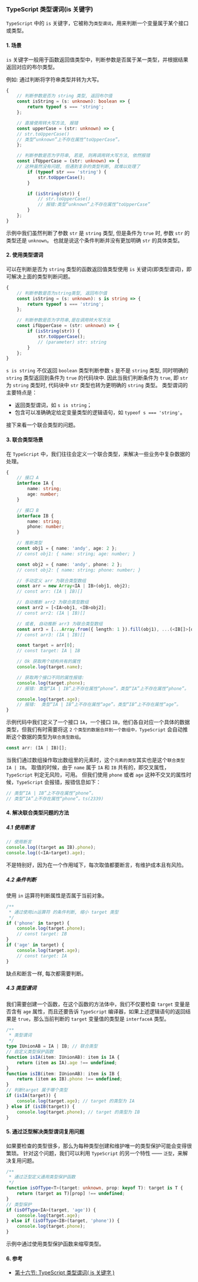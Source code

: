 ### TypeScript 类型谓词(is 关键字)

`TypeScript` 中的 `is` 关键字，它被称为`类型谓词`，用来判断一个变量属于某个接口或类型。

#### 1. 场景

`is` 关键字一般用于函数返回值类型中，判断参数是否属于某一类型，并根据结果返回对应的布尔类型。

例如: 通过判断将字符串类型并转为大写。

```typescript
{
    // 判断参数是否为 string 类型, 返回布尔值
    const isString = (s: unknown): boolean => {
        return typeof s === 'string';
    };

    // 直接使用转大写方法, 报错
    const upperCase = (str: unknown) => {
    // str.toUpperCase()
    // 类型“unknown”上不存在属性“toUpperCase”。
    };

    // 判断参数是否为字符串, 若是, 则再调用转大写方法, 依然报错
    const ifUpperCase = (str: unknown) => {
    // 这种虽然没有问题, 但遇到复杂的类型判断, 就难以处理了
        if (typeof str === 'string') {
            str.toUpperCase();
        }

        if (isString(str)) {
            // str.toUpperCase()
            // 报错:类型“unknown”上不存在属性“toUpperCase”
        }
    };
}
```

示例中我们虽然判断了参数 `str` 是 `string` 类型, 但是条件为 `true` 时, 参数 `str` 的类型还是 `unknown`。
也就是说这个条件判断并没有更加明确 `str` 的具体类型。

#### 2. 使用类型谓词

可以在判断是否为 `string` 类型的函数返回值类型使用 `is` 关键词(即类型谓词)，即可解决上面的类型判断问题。

```typescript
{
    // 判断参数是否为string类型, 返回布尔值
    const isString = (s: unknown): s is string => {
        return typeof s === 'string';
    };

    // 判断参数是否为字符串,是在调用转大写方法
    const ifUpperCase = (str: unknown) => {
        if (isString(str)) {
            str.toUpperCase();
            // (parameter) str: string
        }
    };
}
```

`s is string` 不仅返回 `boolean` 类型判断参数 `s` 是不是 `string` 类型, 同时明确的 `string` 类型返回到条件为 `true` 的代码块中.
因此当我们判断条件为 `true`, 即 `str` 为 `string` 类型时, 代码块中 `str` 类型也转为更明确的 `string` 类型。
类型谓词的主要特点是：

- 返回类型谓词，如 `s is string`；
- 包含可以准确确定给定变量类型的逻辑语句，如 `typeof s === 'string'`。

接下来看一个联合类型的问题。

#### 3. 联合类型场景

在 `TypeScript` 中，我们往往会定义一个联合类型，来解决一些业务中复杂数据的处理。

```typescript
{
    // 接口 A
    interface IA {
        name: string;
        age: number;
    }

    // 接口 B
    interface IB {
        name: string;
        phone: number;
    }

    // 推断类型
    const obj1 = { name: 'andy', age: 2 };
    // const obj1: { name: string; age: number; }

    const obj2 = { name: 'andy', phone: 2 };
    // const obj2: { name: string; phone: number; }

    // 手动定义 arr 为联合类型数组
    const arr = new Array<IA | IB>(obj1, obj2);
    // const arr: (IA | IB)[]

    // 自动推断 arr2 为联合类型数组
    const arr2 = [<IA>obj1, <IB>obj2];
    // const arr2: (IA | IB)[]

    // 或者, 自动推断 arr3 为联合类型数组
    const arr3 = [...Array.from({ length: 1 }).fill(obj1), ...(<IB[]>[obj2])];
    // const arr3: (IA | IB)[]

    const target = arr[0];
    // const target: IA | IB

    // Ok 获取两个结构共有的属性
    console.log(target.name);

    // 获取两个接口不同的属性报错:
    console.log(target.phone);
    // 报错: 类型“IA | IB”上不存在属性“phone”。类型“IA”上不存在属性“phone”。

    console.log(target.age);
    // 报错:  类型“IA | IB”上不存在属性“age”。类型“IB”上不存在属性“age”。
}
```

示例代码中我们定义了一个接口 `IA`，一个接口 `IB`，他们各自对应一个具体的数据类型，但我们有时需要将这 `2` `个类型的数据合并到一个数组中，TypeScript` 会自动推断这个数据的类型为`联合类型数组`。

```typescript
const arr: (IA | IB)[];
```

当我们通过数组操作取出数组里的元素时，这个`元素的类型`其实也是这个`联合类型 IA | IB`。
取值的时候，由于 `name` 属于 `IA` 和 `IB` 共有的，即交叉属性，`TypeScript` 判定无风险，可用。
但我们使用 `phone` 或者 `age` 这种不交叉的属性时候，`TypeScript` 会报错，报错信息如下：

```typescript
// 类型“IA | IB”上不存在属性“phone”。
// 类型“IA”上不存在属性“phone”。ts(2339)
```

#### 4. 解决联合类型问题的方法

##### 4.1 使用断言

```typescript
// 使用断言
console.log((target as IB).phone);
console.log((<IA>target).age);
```

不是特别好，因为在一个作用域下，每次取值都要断言，有维护成本且有风险。

##### 4.2 条件判断

使用 `in` 运算符判断属性是否属于当前对象。

```typescript
/**
 * 通过使用in运算符 的条件判断, 缩小 target 类型
 */
if ('phone' in target) {
    console.log(target.phone);
    // const target: IB
}
if ('age' in target) {
    console.log(target.age);
    // const target: IA
}
```

缺点和断言一样, 每次都需要判断。

##### 4.3 类型谓词

我们需要创建一个函数，在这个函数的方法体中，我们不仅要检查 `target` 变量是否含有 `age` 属性，而且还要告诉 `TypeScript` 编译器，如果上述逻辑语句的返回结果是 `true`，那么当前判断的 `target` 变量值的类型是 `interfaceA` 类型。

```typescript
/**
 * 类型谓词
 */
type IUnionAB = IA | IB; // 联合类型
// 自定义类型保护函数
function isIA(item: IUnionAB): item is IA {
    return (item as IA).age !== undefined;
}
function isIB(item: IUnionAB): item is IB {
    return (item as IB).phone !== undefined;
}
// 判断target 属于哪个类型
if (isIA(target)) {
    console.log(target.age); // target 的类型为 IA
} else if (isIB(target)) {
    console.log(target.phone); // target 的类型为 IB
}
```

#### 5. 通过泛型解决类型谓词复用问题

如果要检查的类型很多，那么为每种类型创建和维护唯一的类型保护可能会变得很繁琐。
针对这个问题，我们可以利用 `TypeScript` 的另一个特性 —— `泛型`，来解决复用问题。

```typescript
/**
 * 通过泛型定义通用类型保护函数
 */
function isOfType<T>(target: unknown, prop: keyof T): target is T {
    return (target as T)[prop] !== undefined;
}
// 类型保护
if (isOfType<IA>(target, 'age')) {
    console.log(target.age);
} else if (isOfType<IB>(target, 'phone')) {
    console.log(target.phone);
}
```

示例中通过使用类型保护函数来缩窄类型。

#### 6. 参考

- [第十六节: TypeScript 类型谓词( is 关键字 )](https://www.jianshu.com/p/57df3cb66d3d)
